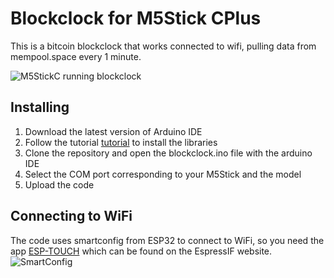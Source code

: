 # Blockclock for M5Stick CPlus

This is a bitcoin blockclock that works connected to wifi, pulling data from mempool.space every 1 minute.

![M5StickC running blockclock](https://raw.githubusercontent.com/bolsonitro/Blockclock_M5StickC_Plus/master/m5stickblockclock.jpg)

## Installing

1. Download the latest version of Arduino IDE
2. Follow the tutorial [tutorial](https://docs.m5stack.com/en/quick_start/m5stickc_plus/arduino) to install the libraries
3. Clone the repository and open the blockclock.ino file with the arduino IDE
4. Select the COM port corresponding to your M5Stick and the model
5. Upload the code

## Connecting to WiFi

The code uses smartconfig from ESP32 to connect to WiFi, so you need the app [ESP-TOUCH](https://www.espressif.com/en/products/software/esp-touch/resources) which can be found on the EspressIF website.
![SmartConfig](https://www.espressif.com/sites/default/files/faq/screen_shot_2016-04-27_at_1.30.27_pm_0.png)

